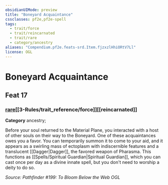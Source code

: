 ```yaml
---
obsidianUIMode: preview
title: "Boneyard Acquaintance"
cssclasses: pf2e,pf2e-spell
tags:
  - trait/force
  - trait/reincarnated
  - trait/rare
  - category/ancestry
aliases: "Compendium.pf2e.feats-srd.Item.fjzxzlHhiORtV7Ll"
license: OGL
---
```

# Boneyard Acquaintance
## Feat 17
### [rare](rare "Rare Rarity Trait")[[3-Rules/trait_reference/force]][[reincarnated]]

**Category** ancestry; 




Before your soul returned to the Material Plane, you interacted with a host of other souls on their way to the Boneyard. One of these acquaintances owes you a favor. You can temporarily summon it to come to your aid, and it appears as a swirling mass of ectoplasm with indiscernible features and a translucent [[Dagger|Dagger]], the favored weapon of Pharasma. This functions as [[Spells/Spiritual Guardian|Spiritual Guardian]], which you can cast once per day as a divine innate spell, but you don't need to worship a deity to do so.

*Source: Pathfinder #199: To Bloom Below the Web*
*OGL*